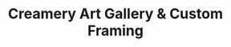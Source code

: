 ---
title: "Creamery Art Gallery & Custom Framing"
url: /kent/creamery-art-gallery-und-custom-framing/
shop: Rahmen
---